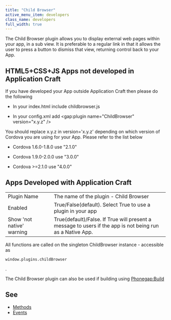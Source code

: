 ```yaml
---
title: "Child Browser"
active_menu_item: developers
class_name: developers
full_width: true
---
```



The Child Browser plugin allows you to display external web pages within your app, in a sub view. It is preferable to a regular link in that it allows the user to press a button to dismiss that view, returning control back to your App.

## HTML5+CSS+JS Apps not developed in Application Craft

If you have developed your App outside Application Craft then please do the following

 - In your index.html include childbrowser.js

 - In your config.xml add \<gap:plugin name="ChildBrowser" version="x.y.z" /\>

You should replace x.y.z in version='x.y.z' depending on which version of Cordova you are using for your App. Please refer to the list below

 - Cordova 1.6.0-1.8.0 use "2.1.0"

 - Cordova 1.9.0-2.0.0 use "3.0.0"

 - Cordova \>=2.1.0 use "4.0.0"

## Apps Developed with Application Craft

<table>
<tr>
<td width="182">
Plugin Name

</td>
<td width="33">
</td>
<td width="727">
The name of the plugin - Child Browser

</td>
</tr>
<tr>
<td width="182">
Enabled

</td>
<td width="33">
</td>
<td width="727">
True/False(default). Select True to use a plugin in your app

</td>
</tr>
<tr>
<td width="182">
Show 'not native' warning

</td>
<td width="33">
</td>
<td width="727">
True(default)/False. If True will present a message to users if the app is not being run as a Native App.

</td>
</tr>
</table>

All functions are called on the singleton ChildBrowser instance - accessible as

    window.plugins.childBrowser
   

.

The Child Browser plugin can also be used if building using [Phonegap:Build](/developers/documentation/ac-mobile-build-phonegap/cordova/phonegapbuild/)

## See

 - [Methods](/developers/documentation/ac-mobile-build-phonegap/cordova/ac-mobile-build/ac-build-plugins/child-browser/methods/)
 - [Events](/developers/documentation/ac-mobile-build-phonegap/cordova/ac-mobile-build/ac-build-plugins/child-browser/events/)

